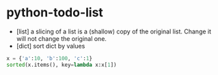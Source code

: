 # python-todo-list

* [list] a slicing of a list is a (shallow) copy of the original list. Change it will not change the original one.
* [dict] sort dict by values
```python
x = {'a':10, 'b':100, 'c':1}
sorted(x.items(), key=lambda x:x[1])
```


